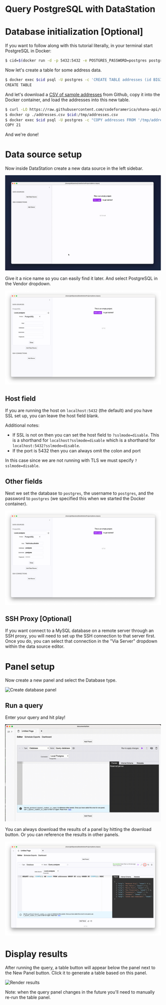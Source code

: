 # Query PostgreSQL with DataStation

# Database initialization [Optional]

If you want to follow along with this tutorial literally, in your
terminal start PostgreSQL in Docker:

```bash
$ cid=$(docker run -d -p 5432:5432 -e POSTGRES_PASSWORD=postgres postgres)
```

Now let's create a table for some address data.

```bash
$ docker exec $cid psql -U postgres -c 'CREATE TABLE addresses (id BIGINT, location_id BIGINT, address_1 TEXT, address_2 TEXT, city TEXT, state_province TEXT, postal_code TEXT, country TEXT);'
CREATE TABLE
```

And let's download a [CSV of sample
addresses](https://raw.githubusercontent.com/codeforamerica/ohana-api/master/data/sample-csv/addresses.csv)
from Github, copy it into the Docker container, and load the addresses
into this new table.

```bash
$ curl -LO https://raw.githubusercontent.com/codeforamerica/ohana-api/master/data/sample-csv/addresses.csv
$ docker cp ./addresses.csv $cid:/tmp/addresses.csv
$ docker exec $cid psql -U postgres -c "COPY addresses FROM '/tmp/addresses.csv' DELIMITER ',' CSV HEADER;"
COPY 21
```

And we're done!

# Data source setup

Now inside DataStation create a new data source in the left sidebar.

![Creating a new data source](/tutorials/create-data-source.gif)

Give it a nice name so you can easily find it later. And select
PostgreSQL in the Vendor dropdown.

![Creating a PostgreSQL data source](/tutorials/create-postgresql-data-source.png)

## Host field

If you are running the host on `localhost:5432` (the default) and you
have SSL set up, you can leave the host field blank.

Additional notes:

* If SSL is not on then you can set the host field to
  `?sslmode=disable`. This is a shorthand for
  `localhost?sslmode=disable` which is a shorthand for
  `localhost:5432?sslmode=disable`.
* If the port is 5432 then you can always omit the colon and port

In this case since we are not running with TLS we must specify
`?sslmode=disable`.

## Other fields

Next we set the database to `postgres`, the username to `postgres`,
and the password to `postgres` (we specified this when we started the
Docker container).

![Filled out PostgreSQL data source](/tutorials/postgresql-data-source-filled.png)

## SSH Proxy [Optional]

If you want connect to a MySQL database on a remote server through an
SSH proxy, you will need to set up the SSH connection to that server
first. Once you do, you can select that connection in the "Via Server"
dropdown within the data source editor.

# Panel setup

Now create a new panel and select the Database type.

![Create database panel](/tutorials/create-postgresql-database-panel.gif)

## Run a query

Enter your query and hit play!

![Run PostgreSQL query](/tutorials/run-postgresql-query.gif)

You can always download the results of a panel by hitting the download
button. Or you can reference the results in other panels.

![Download panel results](/tutorials/download-postgresql-panel-results.png)

# Display results

After running the query, a table button will appear below the panel
next to the New Panel button. Click it to generate a table based on
this panel.

![Render results](/tutorials/graph-postgresql-database-results.gif)

Note: when the query panel changes in the future you'll need to
manually re-run the table panel.
